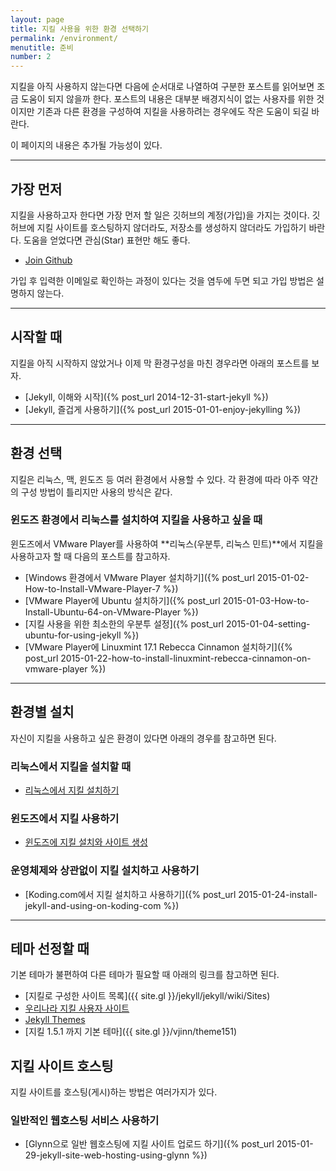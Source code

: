 ```yaml
---
layout: page
title: 지킬 사용을 위한 환경 선택하기
permalink: /environment/
menutitle: 준비
number: 2
---
```


지킬을 아직 사용하지 않는다면 다음에 순서대로 나열하여 구분한 포스트를 읽어보면 조금 도움이 되지 않을까 한다. 포스트의 내용은 대부분 배경지식이 없는 사용자를 위한 것이지만 기존과 다른 환경을 구성하여 지킬을 사용하려는 경우에도 작은 도움이 되길 바란다.

이 페이지의 내용은 추가될 가능성이 있다.

---

## 가장 먼저

지킬을 사용하고자 한다면 가장 먼저 할 일은 깃허브의 계정(가입)을 가지는 것이다. 깃허브에 지킬 사이트를 호스팅하지 않더라도, 저장소를 생성하지 않더라도 가입하기 바란다. 도움을 얻었다면 관심(Star) 표현만 해도 좋다.

 - [Join Github](https://github.com/join)

가입 후 입력한 이메일로 확인하는 과정이 있다는 것을 염두에 두면 되고 가입 방법은 설명하지 않는다.

---

## 시작할 때

지킬을 아직 시작하지 않았거나 이제 막 환경구성을 마친 경우라면 아래의 포스트를 보자.

 - [Jekyll, 이해와 시작]({% post_url 2014-12-31-start-jekyll %})
 - [Jekyll, 즐겁게 사용하기]({% post_url 2015-01-01-enjoy-jekylling %})

---

## 환경 선택

지킬은 리눅스, 맥, 윈도즈 등 여러 환경에서 사용할 수 있다. 각 환경에 따라 아주 약간의 구성 방법이 틀리지만 사용의 방식은 같다. 

### 윈도즈 환경에서 리눅스를 설치하여 지킬을 사용하고 싶을 때

윈도즈에서 VMware Player를 사용하여 **리눅스(우분투, 리눅스 민트)**에서 지킬을 사용하고자 할 때 다음의 포스트를 참고하자.

 - [Windows 환경에서 VMware Player 설치하기]({% post_url 2015-01-02-How-to-Install-VMware-Player-7 %})
 - [VMware Player에 Ubuntu 설치하기]({% post_url 2015-01-03-How-to-Install-Ubuntu-64-on-VMware-Player %})
 - [지킬 사용을 위한 최소한의 우분투 설정]({% post_url 2015-01-04-setting-ubuntu-for-using-jekyll %})
 - [VMware Player에 Linuxmint 17.1 Rebecca Cinnamon 설치하기]({% post_url 2015-01-22-how-to-install-linuxmint-rebecca-cinnamon-on-vmware-player %})

---

## 환경별 설치

자신이 지킬을 사용하고 싶은 환경이 있다면 아래의 경우를 참고하면 된다.

### 리눅스에서 지킬을 설치할 때

 - [리눅스에서 지킬 설치하기](/install-jekyll/#리눅스에서-지킬-설치)

### 윈도즈에서 지킬 사용하기

 - [윈도즈에 지킬 설치와 사이트 생성](/install-jekyll/#윈도즈에-지킬-설치와-사이트-생성)

### 운영체제와 상관없이 지킬 설치하고 사용하기

 - [Koding.com에서 지킬 설치하고 사용하기]({% post_url 2015-01-24-install-jekyll-and-using-on-koding-com %})

---

## 테마 선정할 때

기본 테마가 불편하여 다른 테마가 필요할 때 아래의 링크를 참고하면 된다.

 - [지킬로 구성한 사이트 목록]({{ site.gl }}/jekyll/jekyll/wiki/Sites)
 - [우리나라 지킬 사용자 사이트](/jekyll-site)
 - [Jekyll Themes](http://jekyllthemes.org)
 - [지킬 1.5.1 까지 기본 테마]({{ site.gl }}/vjinn/theme151)

## 지킬 사이트 호스팅

지킬 사이트를 호스팅(게시)하는 방법은 여러가지가 있다.

### 일반적인 웹호스팅 서비스 사용하기

 - [Glynn으로 일반 웹호스팅에 지킬 사이트 업로드 하기]({% post_url 2015-01-29-jekyll-site-web-hosting-using-glynn %}) 
